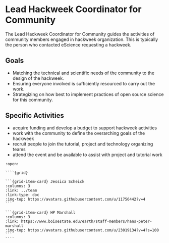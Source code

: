 # Lead Hackweek Coordinator for Community

The Lead Hackweek Coordinator for Community guides the activities of community members engaged in hackweek organization. This is typically the person who contacted eScience requesting a hackweek.

## Goals

* Matching the technical and scientific needs of the community to the design of the hackweek.
* Ensuring everyone involved is sufficiently resourced to carry out the work.
* Strategizing on how best to implement practices of open source science for this community. 

## Specific Activities

* acquire funding and develop a budget to support hackweek activities
* work with the community to define the overarching goals of the hackweek
* recruit people to join the tutorial, project and technology organizing teams
* attend the event and be available to assist with project and tutorial work

`````{dropdown} **People With Experience in this Role**
:open:

````{grid}

```{grid-item-card} Jessica Scheick
:columns: 3
:link: ../team
:link-type: doc
:img-top: https://avatars.githubusercontent.com/u/11756442?v=4
```

```{grid-item-card} HP Marshall
:columns: 3
:link: https://www.boisestate.edu/earth/staff-members/hans-peter-marshall
:img-top: https://avatars.githubusercontent.com/u/23019134?v=4?s=100
```
````
`````